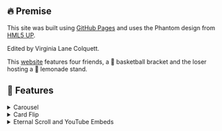 ## 🔥 Premise
This site was built using [GitHub Pages](https://pages.github.com/) and uses the Phantom design from [HML5 UP](https://html5up.net).

Edited by Virginia Lane Colquett.

This [website](https://vlcolquett.github.io/lemonade) features four friends, a 🏀 basketball bracket and the loser hosting a 🍋 lemonade stand. 

## 🎯 Features
<details>
<summary>Carousel</summary>

  ```html
  <div class="slideshow-container">
  
  <div class="mySlides fade">
    <div class="numbertext">1 / 2</div>
    <img src="your_image1" style="width:100%">
  </div>
  
  <div class="mySlides fade">
    <div class="numbertext">2 / 2</div>
    <img src="your_image2" style="width:100%">
  </div>
  
  <a class="prev" onclick="plusSlides(-1)">❮</a>
  <a class="next" onclick="plusSlides(1)">❯</a>
  
  </div>
    
  <div style="text-align:center">
  <span class="dot" onclick="currentSlide(1)"></span> 
  <span class="dot" onclick="currentSlide(2)"></span> 
  
  </div>
  <script>
  let slideIndex = 1;
  showSlides(slideIndex);
  
  function plusSlides(n) {
      showSlides(slideIndex += n);
    }
  				
  function currentSlide(n) {
      showSlides(slideIndex = n);
  }
  				
  function showSlides(n) {
      let i;
      let slides = document.getElementsByClassName("mySlides");
      let dots = document.getElementsByClassName("dot");
      if (n > slides.length) {slideIndex = 1}    
      if (n < 1) {slideIndex = slides.length}
      for (i = 0; i < slides.length; i++) {
        slides[i].style.display = "none";  
      }
      for (i = 0; i < dots.length; i++) {
        dots[i].className = dots[i].className.replace(" active", "");
      }
      slides[slideIndex-1].style.display = "block";  
      dots[slideIndex-1].className += " active";
  }
  </script>
```
</details>
<details>
<summary>Card Flip</summary>
  
  ```html
  <div class="scene scene--card">
  <div class="card">
  <div class="card__face card__face--front">
    something on top side of card
  </div>
  <div class="card__face card__face--back">
    something on back side of card
  </div>
  </div>
  </div>
  
  <script>
  var cards = document.querySelectorAll('.card');
  
  [...cards].forEach((card)=>{
    card.addEventListener( 'click', function() {
      card.classList.toggle('is-flipped');
    });
  });
  </script>
  ```
</details>
<details>
<summary>Eternal Scroll and YouTube Embeds</summary>
This next block of code is verbatum. It is a sub-area where the user scrolls down a bit and when they click the button, they open up Rick Astley's 'Never Gonna Give You Up' music video amd get Rick Rolled 😆

```html
<div class="col-12 scrollable" id="scrolled">
    <p style="line-height: 1; margin:0 0 .5cm;">Hmmm wonder what is at the bottom of the ocean???</p>
    <span class="image fit" style=" margin: 0cm;"><img src="images/spongebob_beach.png" alt=""/></span>
    <span class="image fit" style=" margin: 0cm;"><img src="images/spongebob_sky.png" alt=""/></span>
    <span class="image fit" style=" margin: 0cm;"><img src="images/spongebob_sky.png" alt=""/></span>
    <span class="image fit" style=" margin: 0cm;"><img src="images/spongebob_sky.png" alt=""/></span>
    <span class="image fit" style=" margin: 0cm;"><img src="images/spongebob_sky.png" alt=""/></span>
    <span class="image fit" style=" margin: 0cm;"><img src="images/bikini_bottom.png" alt=""/></span>
    <span class="image fit" style=" margin: 0cm;"><img src="images/plankton.png" alt=""/></span>
    <span class="image fit" style=" margin: 0cm;"><img src="images/secret_formula.png" alt=""/></span>
    <div id="rickroll"></div>
    <a class="button primary fit" onclick="rickroll()">CLICK ME</a>
</div>
<script>
function rickroll(){
  document.getElementById("rickroll").innerHTML = '<iframe class="image fit" src="https://www.youtube-nocookie.com/embed/dQw4w9WgXcQ?autoplay=1" title="YouTube video player" frameborder="0" allow="accelerometer; autoplay; clipboard-write; encrypted-media; gyroscope;   picture-in-picture; web-share" allowfullscreen allow="autoplay"></iframe>'
  var objDiv = document.getElementById("scrolled");
  objDiv.scrollTop = objDiv.scrollHeight;
}
</script>
```
</details>
